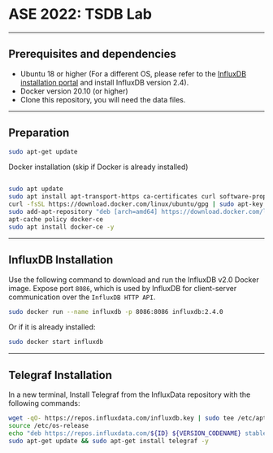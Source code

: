 # ASE 2022: TSDB Lab


___
## Prerequisites and dependencies

- Ubuntu 18 or higher (For a different OS, please refer to the [InfluxDB installation portal](https://portal.influxdata.com/downloads) and install InfluxDB version 2.4). 
- Docker version 20.10 (or higher)
- Clone this repository, you will need the data files. 

___
## Preparation
```bash
sudo apt-get update
```

Docker installation (skip if Docker is already installed)
```bash

sudo apt update
sudo apt install apt-transport-https ca-certificates curl software-properties-common
curl -fsSL https://download.docker.com/linux/ubuntu/gpg | sudo apt-key add -
sudo add-apt-repository "deb [arch=amd64] https://download.docker.com/linux/ubuntu focal stable"
apt-cache policy docker-ce
sudo apt install docker-ce -y
```


___
## InfluxDB Installation
Use the following command to download and run the InfluxDB v2.0 Docker image. Expose port `8086`, which is used by InfluxDB for client-server communication over the `InfluxDB HTTP API`.
```bash
sudo docker run --name influxdb -p 8086:8086 influxdb:2.4.0
```
Or if it is already installed: 
```bash
sudo docker start influxdb
```

___
## Telegraf Installation
In a new terminal, Install Telegraf from the InfluxData repository with the following commands:
```bash
wget -qO- https://repos.influxdata.com/influxdb.key | sudo tee /etc/apt/trusted.gpg.d/influxdb.asc >/dev/null
source /etc/os-release
echo "deb https://repos.influxdata.com/${ID} ${VERSION_CODENAME} stable" | sudo tee /etc/apt/sources.list.d/influxdb.list
sudo apt-get update && sudo apt-get install telegraf -y
```



